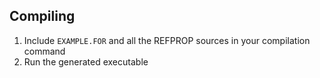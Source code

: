 ## Compiling

1. Include ``EXAMPLE.FOR`` and all the REFPROP sources in your compilation command
2. Run the generated executable
